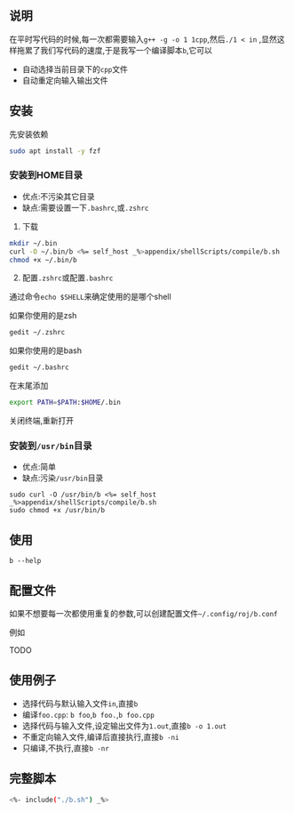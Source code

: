 
## 说明

在平时写代码的时候,每一次都需要输入`g++ -g -o 1 1cpp`,然后`./1 < in` ,显然这样拖累了我们写代码的速度,于是我写一个编译脚本`b`,它可以

- 自动选择当前目录下的`cpp`文件
- 自动重定向输入输出文件

## 安装

先安装依赖

```bash
sudo apt install -y fzf
```

### 安装到HOME目录

- 优点:不污染其它目录
- 缺点:需要设置一下`.bashrc`,或`.zshrc`


1. 下载

```bash
mkdir ~/.bin
curl -O ~/.bin/b <%= self_host _%>appendix/shellScripts/compile/b.sh
chmod +x ~/.bin/b
```
2. 配置`.zshrc`或配置`.bashrc`

通过命令`echo $SHELL`来确定使用的是哪个shell

如果你使用的是zsh

```bash
gedit ~/.zshrc
```

如果你使用的是bash

```bash
gedit ~/.bashrc
```

在末尾添加

```bash
export PATH=$PATH:$HOME/.bin
```

关闭终端,重新打开


### 安装到`/usr/bin`目录

- 优点:简单
- 缺点:污染`/usr/bin`目录

```
sudo curl -O /usr/bin/b <%= self_host _%>appendix/shellScripts/compile/b.sh
sudo chmod +x /usr/bin/b
```

## 使用

```
b --help
```

## 配置文件

如果不想要每一次都使用重复的参数,可以创建配置文件`~/.config/roj/b.conf`

例如

TODO

## 使用例子

- 选择代码与默认输入文件`in`,直接`b`
- 编译`foo.cpp`:  `b foo`,`b foo.`,`b foo.cpp`
- 选择代码与输入文件,设定输出文件为`1.out`,直接`b -o 1.out`
- 不重定向输入文件,编译后直接执行,直接`b -ni`
- 只编译,不执行,直接`b -nr`

## 完整脚本

```bash
<%- include("./b.sh") _%>
```
